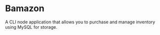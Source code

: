 # Bamazon
A CLI node application that allows you to purchase and manage inventory using MySQL for storage.

